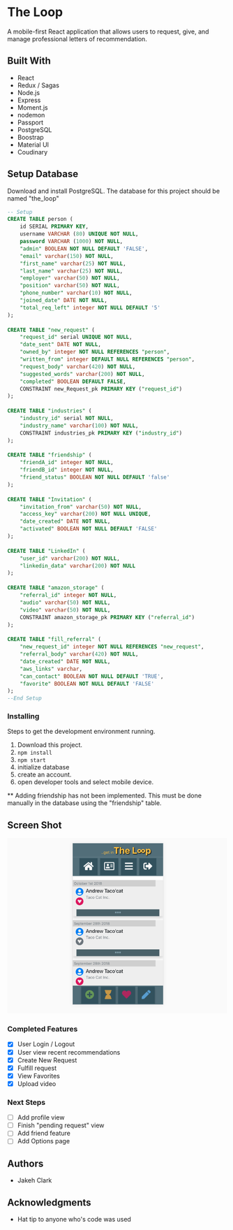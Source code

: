 # The Loop

A mobile-first React application that allows users to request, give, and manage professional letters of recommendation.

## Built With

- React
- Redux / Sagas
- Node.js
- Express
- Moment.js
- nodemon
- Passport
- PostgreSQL
- Boostrap
- Material UI
- Coudinary

## Setup Database
Download and install PostgreSQL. The database for this project should be named "the_loop"

```sql
-- Setup
CREATE TABLE person (
    id SERIAL PRIMARY KEY,
    username VARCHAR (80) UNIQUE NOT NULL,
    password VARCHAR (1000) NOT NULL,
    "admin" BOOLEAN NOT NULL DEFAULT 'FALSE',
    "email" varchar(150) NOT NULL,
    "first_name" varchar(25) NOT NULL,
    "last_name" varchar(25) NOT NULL,
    "employer" varchar(50) NOT NULL,
    "position" varchar(50) NOT NULL,
    "phone_number" varchar(10) NOT NULL,
    "joined_date" DATE NOT NULL,
    "total_req_left" integer NOT NULL DEFAULT '5'
);

CREATE TABLE "new_request" (
    "request_id" serial UNIQUE NOT NULL,
    "date_sent" DATE NOT NULL,
    "owned_by" integer NOT NULL REFERENCES "person",
	"written_from" integer DEFAULT NULL REFERENCES "person",
    "request_body" varchar(420) NOT NULL,
    "suggested_words" varchar(200) NOT NULL,
	"completed" BOOLEAN DEFAULT FALSE,
    CONSTRAINT new_Request_pk PRIMARY KEY ("request_id")
);

CREATE TABLE "industries" (
    "industry_id" serial NOT NULL,
    "industry_name" varchar(100) NOT NULL,
    CONSTRAINT industries_pk PRIMARY KEY ("industry_id")
);

CREATE TABLE "friendship" (
    "friendA_id" integer NOT NULL,
    "friendB_id" integer NOT NULL,
    "friend_status" BOOLEAN NOT NULL DEFAULT 'false'
);

CREATE TABLE "Invitation" (
    "invitation_from" varchar(50) NOT NULL,
    "access_key" varchar(200) NOT NULL UNIQUE,
    "date_created" DATE NOT NULL,
    "activated" BOOLEAN NOT NULL DEFAULT 'FALSE'
);

CREATE TABLE "LinkedIn" (
    "user_id" varchar(200) NOT NULL,
    "linkedin_data" varchar(200) NOT NULL
);

CREATE TABLE "amazon_storage" (
    "referral_id" integer NOT NULL,
    "audio" varchar(50) NOT NULL,
    "video" varchar(50) NOT NULL,
    CONSTRAINT amazon_storage_pk PRIMARY KEY ("referral_id")
);

CREATE TABLE "fill_referral" (
	"new_request_id" integer NOT NULL REFERENCES "new_request",
    "referral_body" varchar(420) NOT NULL,
    "date_created" DATE NOT NULL,
    "aws_links" varchar,
    "can_contact" BOOLEAN NOT NULL DEFAULT 'TRUE',
	"favorite" BOOLEAN NOT NULL DEFAULT 'FALSE'
);
--End Setup
```

### Installing

Steps to get the development environment running.

1. Download this project.
2. `npm install`
3. `npm start`
4. initialize database
5. create an account.
6. open developer tools and select mobile device.

** Adding friendship has not been implemented. This must be done manually in the database using the "friendship" table.

## Screen Shot

![Screenshot](./screenshot.png)

### Completed Features

- [x] User Login / Logout
- [x] User view recent recommendations
- [x] Create New Request
- [x] Fulfill request
- [x] View Favorites
- [x] Upload video

### Next Steps

- [ ] Add profile view
- [ ] Finish "pending request" view
- [ ] Add friend feature
- [ ] Add Options page

## Authors

* Jakeh Clark


## Acknowledgments

* Hat tip to anyone who's code was used
